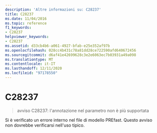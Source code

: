 ```yaml
---
description: 'Altre informazioni su: C28237'
title: C28237
ms.date: 11/04/2016
ms.topic: reference
f1_keywords:
- C28237
helpviewer_keywords:
- C28237
ms.assetid: d33cb4b6-a061-4927-bfab-e25e352af97b
ms.openlocfilehash: 028cc4b431c78a81dd28ce722590afd640672456
ms.sourcegitcommit: d6af41e42699628c3e2e6063ec7b03931a49a098
ms.translationtype: MT
ms.contentlocale: it-IT
ms.lasthandoff: 12/11/2020
ms.locfileid: "97178550"
---
```

# <a name="c28237"></a>C28237

> avviso C28237: l'annotazione nel parametro non è più supportata

Si è verificato un errore interno nel file di modello PREfast. Questo avviso non dovrebbe verificarsi nell'uso tipico.
